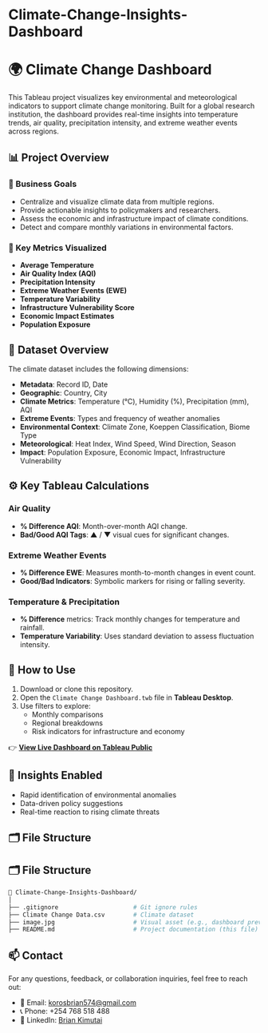 # Climate-Change-Insights-Dashboard
# 🌍 Climate Change Dashboard

This Tableau project visualizes key environmental and meteorological indicators to support climate change monitoring. Built for a global research institution, the dashboard provides real-time insights into temperature trends, air quality, precipitation intensity, and extreme weather events across regions.

## 📊 Project Overview

### 🎯 Business Goals

- Centralize and visualize climate data from multiple regions.
- Provide actionable insights to policymakers and researchers.
- Assess the economic and infrastructure impact of climate conditions.
- Detect and compare monthly variations in environmental factors.

### 🧩 Key Metrics Visualized

- **Average Temperature**
- **Air Quality Index (AQI)**
- **Precipitation Intensity**
- **Extreme Weather Events (EWE)**
- **Temperature Variability**
- **Infrastructure Vulnerability Score**
- **Economic Impact Estimates**
- **Population Exposure**

## 🧾 Dataset Overview

The climate dataset includes the following dimensions:

- **Metadata**: Record ID, Date
- **Geographic**: Country, City
- **Climate Metrics**: Temperature (°C), Humidity (%), Precipitation (mm), AQI
- **Extreme Events**: Types and frequency of weather anomalies
- **Environmental Context**: Climate Zone, Koeppen Classification, Biome Type
- **Meteorological**: Heat Index, Wind Speed, Wind Direction, Season
- **Impact**: Population Exposure, Economic Impact, Infrastructure Vulnerability

## ⚙️ Key Tableau Calculations

### Air Quality

- **% Difference AQI**: Month-over-month AQI change.
- **Bad/Good AQI Tags**: ▲ / ▼ visual cues for significant changes.

### Extreme Weather Events

- **% Difference EWE**: Measures month-to-month changes in event count.
- **Good/Bad Indicators**: Symbolic markers for rising or falling severity.

### Temperature & Precipitation

- **% Difference** metrics: Track monthly changes for temperature and rainfall.
- **Temperature Variability**: Uses standard deviation to assess fluctuation intensity.

## 🚀 How to Use

1. Download or clone this repository.
2. Open the `Climate Change Dashboard.twb` file in **Tableau Desktop**.
3. Use filters to explore:
   - Monthly comparisons
   - Regional breakdowns
   - Risk indicators for infrastructure and economy

👉 **[View Live Dashboard on Tableau Public](https://public.tableau.com/shared/9622BJSGB?:display_count=n&:origin=viz_share_link)**
## 🧠 Insights Enabled

- Rapid identification of environmental anomalies
- Data-driven policy suggestions
- Real-time reaction to rising climate threats

## 🗂 File Structure

## 🗂 File Structure

```bash
📁 Climate-Change-Insights-Dashboard/
│
├── .gitignore                     # Git ignore rules
├── Climate Change Data.csv        # Climate dataset
├── image.jpg                      # Visual asset (e.g., dashboard preview)
├── README.md                      # Project documentation (this file)
```
## 📫 Contact

For any questions, feedback, or collaboration inquiries, feel free to reach out:

- 📧 Email: korosbrian574@gmail.com  
- 📞 Phone: +254 768 518 488  
- 💼 LinkedIn: [Brian Kimutai](https://www.linkedin.com/in/brian-kimutai-0888352b6/)
